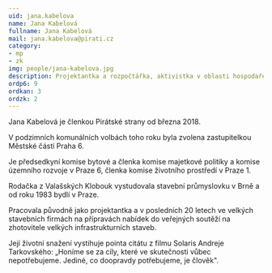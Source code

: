```yaml
---
uid: jana.kabelova
name: Jana Kabelová 
fullname: Jana Kabelová 
mail: jana.kabelova@pirati.cz
category: 
- mp
- zk
img: people/jana-kabelova.jpg
description: Projektantka a rozpočtářka, aktivistka v oblasti hospodaření s veřejnými financemi a majetkem Prahy 6
ordp6: 9
ordkan: 3
ordzk: 2
---
```

Jana Kabelová  je členkou Pirátské strany od března 2018.

V podzimních komunálních volbách toho roku byla zvolena zastupitelkou Městské části Praha 6.

Je předsedkyní komise bytové a členka komise majetkové politiky a komise územního rozvoje v Praze 6, členka komise životního prostředí v Praze 1.

Rodačka z Valašských Klobouk vystudovala stavební průmyslovku v Brně a od roku 1983 bydlí v Praze.

Pracovala původně jako projektantka a v posledních 20 letech ve velkých stavebních firmách na přípravách nabídek do veřejných soutěží na zhotovitele velkých infrastrukturních staveb.

Její životní snažení vystihuje pointa citátu z filmu Solaris Andreje Tarkovského: „Honíme se za cíly, které ve skutečnosti vůbec nepotřebujeme. Jediné, co doopravdy potřebujeme, je člověk".
